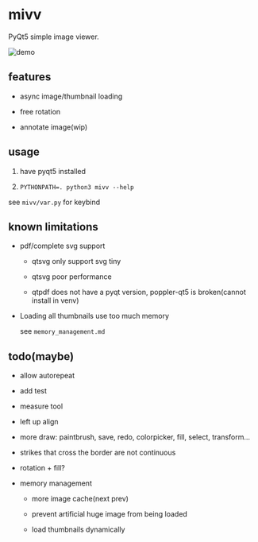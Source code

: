 # mivv

PyQt5 simple image viewer.

![demo](https://asrcpq.github.io/resources/2111/mivv_demo.gif)

## features

* async image/thumbnail loading

* free rotation

* annotate image(wip)

## usage

1. have pyqt5 installed

2. `PYTHONPATH=. python3 mivv --help`

see `mivv/var.py` for keybind

## known limitations

* pdf/complete svg support

	* qtsvg only support svg tiny

	* qtsvg poor performance

	* qtpdf does not have a pyqt version,
	poppler-qt5 is broken(cannot install in venv)

* Loading all thumbnails use too much memory

	see `memory_management.md`

## todo(maybe)

* allow autorepeat

* add test

* measure tool

* left up align

* more draw: paintbrush, save, redo, colorpicker, fill, select, transform...

* strikes that cross the border are not continuous

* rotation + fill?

* memory management

	* more image cache(next prev)

	* prevent artificial huge image from being loaded

	* load thumbnails dynamically
